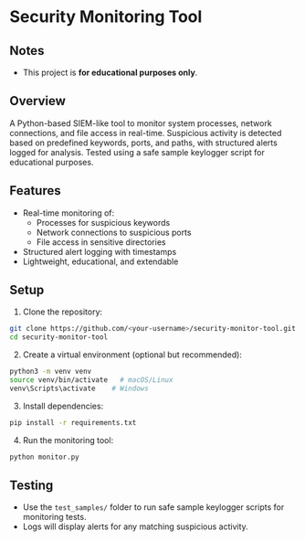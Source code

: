 
# Security Monitoring Tool

## Notes
- This project is **for educational purposes only**.

## Overview
A Python-based SIEM-like tool to monitor system processes, network connections, and file access in real-time. Suspicious activity is detected based on predefined keywords, ports, and paths, with structured alerts logged for analysis. Tested using a safe sample keylogger script for educational purposes.

## Features
- Real-time monitoring of:
  - Processes for suspicious keywords
  - Network connections to suspicious ports
  - File access in sensitive directories
- Structured alert logging with timestamps
- Lightweight, educational, and extendable

## Setup
1. Clone the repository:
```bash
git clone https://github.com/<your-username>/security-monitor-tool.git
cd security-monitor-tool
```
2. Create a virtual environment (optional but recommended):
```bash
python3 -m venv venv
source venv/bin/activate   # macOS/Linux
venv\Scripts\activate    # Windows
```
3. Install dependencies:
```bash
pip install -r requirements.txt
```
4. Run the monitoring tool:
```bash
python monitor.py
```

## Testing
- Use the `test_samples/` folder to run safe sample keylogger scripts for monitoring tests.
- Logs will display alerts for any matching suspicious activity.




